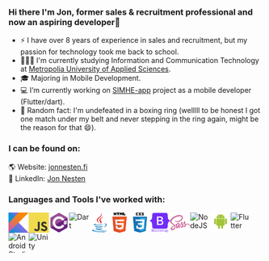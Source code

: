 ### Hi there I'm Jon, former sales & recruitment professional and now an aspiring developer👋

- ⚡ I have over 8 years of experience in sales and recruitment, but my passion for technology took me back to school.
- 👨🏼‍🎓 I'm currently studying Information and Communication Technology at [Metropolia University of Applied Sciences](https://metropolia.fi).
- 🎓 Majoring in Mobile Development.
- 💻 I’m currently working on [SIMHE-app](https://www.metropolia.fi/en/rdi/rdi-projects/simheapp-ii) project as a mobile developer (Flutter/dart).
- 💪 Random fact: I'm undefeated in a boxing ring (welllll to be honest I got one match under my belt and never stepping in the ring again, might be the reason for that 😄).


### I can be found on:

🌎 Website: [jonnesten.fi](https://jonnesten.fi/)  
💼 LinkedIn: [Jon Nesten](https://www.linkedin.com/in/jonnesten/)


### Languages and Tools I've worked with:
<img align="left" alt="Kotlin" height="40" width="40" src="https://raw.githubusercontent.com/github/explore/80688e429a7d4ef2fca1e82350fe8e3517d3494d/topics/kotlin/kotlin.png" />
<img align="left" alt="Javascript" height="40" width="40" src="https://raw.githubusercontent.com/github/explore/80688e429a7d4ef2fca1e82350fe8e3517d3494d/topics/javascript/javascript.png" />
<img align="left" alt="C#" height="40" width="40" src="https://raw.githubusercontent.com/devicons/devicon/master/icons/csharp/csharp-original.svg" />
<img align="left" alt="Dart" height="40" width="40" src="https://raw.githubusercontent.com/yurijserrano/Github-Profile-Readme-Logos/master/programming%20languages/dart.svg" />
<img align="left" alt="Java" height="40" width="40" src="https://raw.githubusercontent.com/devicons/devicon/master/icons/java/java-original.svg" />
<img align="left" alt="HTML5" height="40" width="40" src="https://raw.githubusercontent.com/github/explore/80688e429a7d4ef2fca1e82350fe8e3517d3494d/topics/html/html.png" />
<img align="left" alt="CSS" height="40" width="40" src="https://raw.githubusercontent.com/github/explore/80688e429a7d4ef2fca1e82350fe8e3517d3494d/topics/css/css.png" />
<img align="left" alt="Bootstrap" height="40" width="40" src="https://raw.githubusercontent.com/devicons/devicon/master/icons/bootstrap/bootstrap-plain-wordmark.svg" />
<img align="left" alt="Sass" height="40" width="40" src="https://raw.githubusercontent.com/github/explore/80688e429a7d4ef2fca1e82350fe8e3517d3494d/topics/sass/sass.png" />
<img align="left" alt="NodeJS" height="40" width="40" src="https://raw.githubusercontent.com/yurijserrano/Github-Profile-Readme-Logos/master/frameworks/nodejs.svg" />
<img align="left" alt="Android" height="40" width="40" src="https://raw.githubusercontent.com/devicons/devicon/master/icons/android/android-original-wordmark.svg" />
<img align="left" alt="Flutter" height="40" width="40" src="https://www.vectorlogo.zone/logos/flutterio/flutterio-icon.svg" />
<img align="left" alt="Android Studio" height="40" width="40" src="https://raw.githubusercontent.com/yurijserrano/Github-Profile-Readme-Logos/master/ides/android-studio.svg" />
<img align="left" alt="Unity" height="40" width="40" src="https://www.vectorlogo.zone/logos/unity3d/unity3d-icon.svg" />

